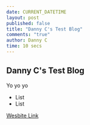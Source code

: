 ```yaml
---
date: CURRENT_DATETIME
layout: post
published: false
title: "Danny C's Test Blog"
comments: "true"
author: Danny C
time: 10 secs
---
```


## Danny C's Test Blog

Yo yo yo

- List
- List

[Wesbite Link](http://www.holidayextras.com "HX To The Max")